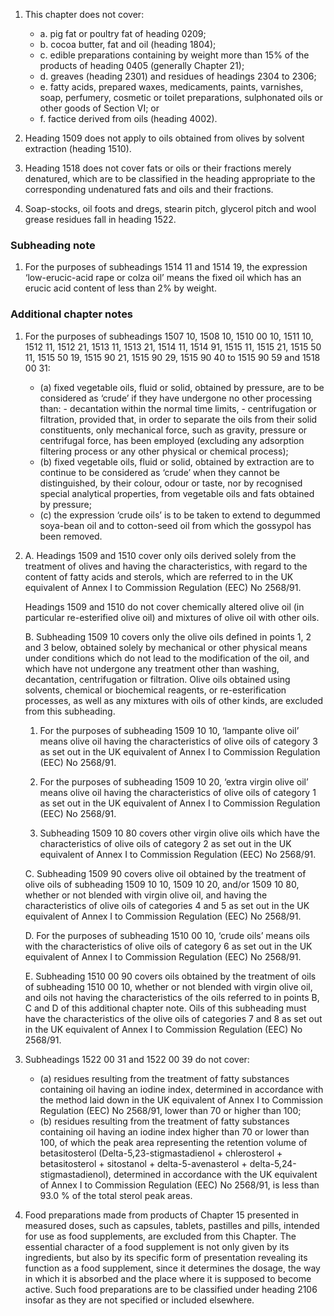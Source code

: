 1. This chapter does not cover:

    - a. pig fat or poultry fat of heading 0209;
    - b. cocoa butter, fat and oil (heading 1804);
    - c. edible preparations containing by weight more than 15% of the products of heading 0405 (generally Chapter 21);
    - d. greaves (heading 2301) and residues of headings 2304 to 2306;
    - e. fatty acids, prepared waxes, medicaments, paints, varnishes, soap, perfumery, cosmetic or toilet preparations, sulphonated oils or other goods of Section VI; or
    - f. factice derived from oils (heading 4002).

2. Heading 1509 does not apply to oils obtained from olives by solvent extraction (heading 1510).

3. Heading 1518 does not cover fats or oils or their fractions merely denatured, which are to be classified in the heading appropriate to the corresponding undenatured fats and oils and their fractions.

4. Soap-stocks, oil foots and dregs, stearin pitch, glycerol pitch and wool grease residues fall in heading 1522.

### Subheading note

1. For the purposes of subheadings 1514 11 and 1514 19, the expression ‘low-erucic-acid rape or colza oil’ means the fixed oil which has an erucic acid content of less than 2% by weight.

### Additional chapter notes

1. For the purposes of subheadings 1507 10, 1508 10, 1510 00 10, 1511 10, 1512 11, 1512 21, 1513 11, 1513 21, 1514 11, 1514 91, 1515 11, 1515 21, 1515 50 11, 1515 50 19, 1515 90 21, 1515 90 29, 1515 90 40 to 1515 90 59 and 1518 00 31:

    - (a) fixed vegetable oils, fluid or solid, obtained by pressure, are to be considered as ‘crude’ if they have undergone no other processing than:
          - decantation within the normal time limits,
          - centrifugation or filtration, provided that, in order to separate the oils from their solid constituents, only mechanical force, such as gravity, pressure or centrifugal force, has been employed (excluding any adsorption filtering process or any other physical or chemical process);
    - (b) fixed vegetable oils, fluid or solid, obtained by extraction are to continue to be considered as ‘crude’ when they cannot be distinguished, by their colour, odour or taste, nor by recognised special analytical properties, from vegetable oils and fats obtained by pressure;
    - (c) the expression ‘crude oils’ is to be taken to extend to degummed soya-bean oil and to cotton-seed oil from which the gossypol has been removed.

2. A. Headings 1509 and 1510 cover only oils derived solely from the treatment of olives and having the characteristics, with regard to the content of fatty acids and sterols, which are referred to in the UK equivalent of Annex I to Commission Regulation (EEC) No 2568/91.

    Headings 1509 and 1510 do not cover chemically altered olive oil (in particular re-esterified olive oil) and mixtures of olive oil with other oils.
    
    B. Subheading 1509 10 covers only the olive oils defined in points 1, 2 and 3 below, obtained solely by mechanical or other physical means under conditions which do not lead to the modification of the oil, and which have not undergone any treatment other than washing, decantation, centrifugation or filtration. Olive oils obtained using solvents, chemical or biochemical reagents, or re-esterification processes, as well as any mixtures with oils of other kinds, are excluded from this subheading.

    1. For the purposes of subheading 1509 10 10, ‘lampante olive oil’ means olive oil having the characteristics of olive oils of category 3 as set out in the UK equivalent of Annex I to Commission Regulation (EEC) No 2568/91.
    
    2. For the purposes of subheading 1509 10 20, ‘extra virgin olive oil’ means olive oil having the characteristics of olive oils of category 1 as set out in the UK equivalent of Annex I to Commission Regulation (EEC) No 2568/91.
    
    3. Subheading 1509 10 80 covers other virgin olive oils which have the characteristics of olive oils of category 2 as set out in the UK equivalent of Annex I to Commission Regulation (EEC) No 2568/91.

    C. Subheading 1509 90 covers olive oil obtained by the treatment of olive oils of subheading 1509 10 10, 1509 10 20, and/or 1509 10 80, whether or not blended with virgin olive oil, and having the characteristics of olive oils of categories 4 and 5 as set out in the UK equivalent of Annex I to Commission Regulation (EEC) No 2568/91.
    
    D. For the purposes of subheading 1510 00 10, ‘crude oils’ means oils with the characteristics of olive oils of category 6 as set out in the UK equivalent of Annex I to Commission Regulation (EEC) No 2568/91.
    
    E. Subheading 1510 00 90 covers oils obtained by the treatment of oils of subheading 1510 00 10, whether or not blended with virgin olive oil, and oils not having the characteristics of the oils referred to in points B, C and D of this additional chapter note. Oils of this subheading must have the characteristics of the olive oils of categories 7 and 8 as set out in the UK equivalent of Annex I to Commission Regulation (EEC) No 2568/91.

3. Subheadings 1522 00 31 and 1522 00 39 do not cover:

    - (a) residues resulting from the treatment of fatty substances containing oil having an iodine index, determined in accordance with the method laid down in the UK equivalent of Annex I to Commission Regulation (EEC) No 2568/91, lower than 70 or higher than 100;
    - (b) residues resulting from the treatment of fatty substances containing oil having an iodine index higher than 70 or lower than 100, of which the peak area representing the retention volume of betasitosterol (Delta-5,23-stigmastadienol + chlerosterol + betasitosterol + sitostanol + delta-5-avenasterol + delta-5,24-stigmastadienol), determined in accordance with the UK equivalent of Annex I to Commission Regulation (EEC) No 2568/91, is less than 93.0 % of the total sterol peak areas.

4. Food preparations made from products of Chapter 15 presented in measured doses, such as capsules, tablets, pastilles and pills, intended for use as food supplements, are excluded from this Chapter. The essential character of a food supplement is not only given by its ingredients, but also by its specific form of presentation revealing its function as a food supplement, since it determines the dosage, the way in which it is absorbed and the place where it is supposed to become active. Such food preparations are to be classified under heading 2106 insofar as they are not specified or included elsewhere.

